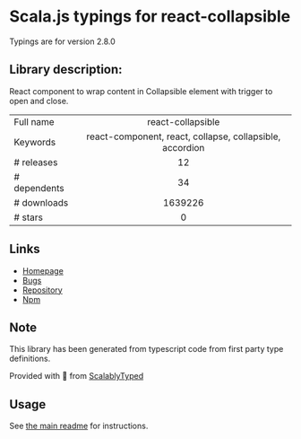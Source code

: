
# Scala.js typings for react-collapsible

Typings are for version 2.8.0

## Library description:
React component to wrap content in Collapsible element with trigger to open and close.

|                    |                 |
| ------------------ | :-------------: |
| Full name          | react-collapsible |
| Keywords           | react-component, react, collapse, collapsible, accordion |
| # releases         | 12 |
| # dependents       | 34 |
| # downloads        | 1639226 |
| # stars            | 0 |

## Links
- [Homepage](https://github.com/glennflanagan/react-collapsible#readme)
- [Bugs](https://github.com/glennflanagan/react-collapsible/issues)
- [Repository](https://github.com/glennflanagan/react-collapsible)
- [Npm](https://www.npmjs.com/package/react-collapsible)
    


## Note
This library has been generated from typescript code from first party type definitions.

Provided with :purple_heart: from [ScalablyTyped](https://github.com/oyvindberg/ScalablyTyped)

## Usage
See [the main readme](../../readme.md) for instructions.



